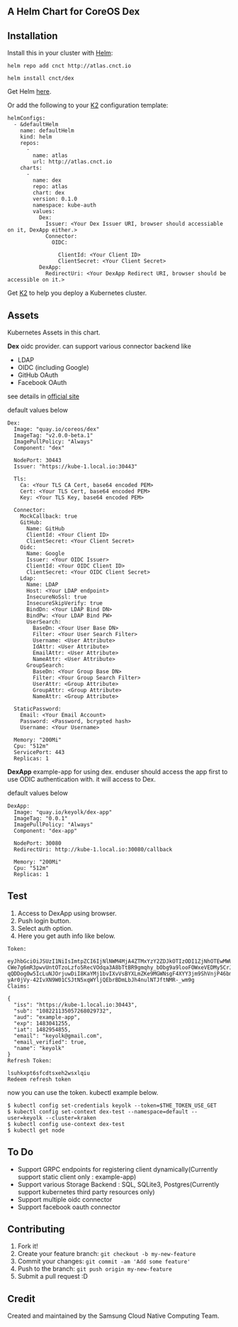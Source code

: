 ## A Helm Chart for CoreOS Dex

## Installation
Install this in your cluster with [Helm](https://github.com/kubernetes/helm):

```
helm repo add cnct http://atlas.cnct.io
```
```
helm install cnct/dex
```

Get Helm [here](https://github.com/kubernetes/helm/blob/master/docs/install.md).

Or add the following to your [K2](https://github.com/samsung-cnct/k2) configuration template:
```
helmConfigs:
  - &defaultHelm
    name: defaultHelm
    kind: helm
    repos:
      -
        name: atlas
        url: http://atlas.cnct.io
    charts:
      -
        name: dex
        repo: atlas
        chart: dex
        version: 0.1.0
        namespace: kube-auth
        values:
          Dex:
            Issuer: <Your Dex Issuer URI, browser should accessiable on it, DexApp either.>
            Connector:
              OIDC:

                ClientId: <Your Client ID>
                ClientSecret: <Your Client Secret>
          DexApp:
            RedirectUri: <Your DexApp Redirect URI, browser should be accessible on it.>
```

Get [K2](https://github.com/samsung-cnct/k2) to help you deploy a Kubernetes cluster.

## Assets

Kubernetes Assets in this chart.

**Dex**
oidc provider.
can support various connector backend like
  - LDAP
  - OIDC (including Google)
  - GitHub OAuth
  - Facebook OAuth

see details in [official site](https://github.com/coreos/dex)

default values below

```
Dex:
  Image: "quay.io/coreos/dex"
  ImageTag: "v2.0.0-beta.1"
  ImagePullPolicy: "Always"
  Component: "dex"

  NodePort: 30443
  Issuer: "https://kube-1.local.io:30443"

  Tls:
    Ca: <Your TLS CA Cert, base64 encoded PEM>
    Cert: <Your TLS Cert, base64 encoded PEM>
    Key: <Your TLS Key, base64 encoded PEM>

  Connector:
    MockCallback: true
    GitHub:
      Name: GitHub
      ClientId: <Your Client ID>
      ClientSecret: <Your Client Secret>
    Oidc:
      Name: Google
      Issuer: <Your OIDC Issuer>
      ClientId: <Your OIDC Client ID>
      ClientSecret: <Your OIDC Client Secret>
    Ldap:
      Name: LDAP
      Host: <Your LDAP endpoint>
      InsecureNoSsl: true
      InsecureSkipVerify: true
      BindDn: <Your LDAP Bind DN>
      BindPw: <Your LDAP Bind PW>
      UserSearch:
        BaseDn: <Your User Base DN>
        Filter: <Your User Search Filter>
        Username: <User Attribute>
        IdAttr: <User Attribute>
        EmailAttr: <User Attribute>
        NameAttr: <User Attribute>
      GroupSearch:
        BaseDn: <Your Group Base DN>
        Filter: <Your Group Search Filter>
        UserAttr: <Group Attribute>
        GroupAttr: <Group Attribute>
        NameAttr: <Group Attribute>

  StaticPassword:
    Email: <Your Email Account>
    Password: <Password, bcrypted hash>
    Username: <Your Username>

  Memory: "200Mi"
  Cpu: "512m"
  ServicePort: 443
  Replicas: 1
```

**DexApp**
example-app for using dex.
enduser should access the app first to use ODIC authentication with.
it will access to Dex.

default values below

```
DexApp:
  Image: "quay.io/keyolk/dex-app"
  ImageTag: "0.0.1"
  ImagePullPolicy: "Always"
  Component: "dex-app"

  NodePort: 30080
  RedirectUri: http://kube-1.local.io:30080/callback

  Memory: "200Mi"
  Cpu: "512m"
  Replicas: 1
```

## Test
1. Access to DexApp using browser.
2. Push login button.
3. Select auth option.
4. Here you get auth info like below.

```
Token:

eyJhbGciOiJSUzI1NiIsImtpZCI6IjNlNWM4MjA4ZTMxYzY2ZDJkOTIzODI1ZjNhOTEwMWU0ZDhjOWY3M2EifQ.eyJpc3MiOiJodHRwczovL2RleC5rZXlvbGsua3ViZS5jbHVzdGVyLmlvOjMwNDQzIiwic3ViIjoiMTA4MjIxMTM1MDU3MjY4MDI5NzMyIiwiYXVkIjoiZXhhbXBsZS1hcHAiLCJleHAiOjE0ODMwNDEyNTUsImlhdCI6MTQ4Mjk1NDg1NSwiZW1haWwiOiJrZXlvbGtAZ21haWwuY29tIiwiZW1haWxfdmVyaWZpZWQiOnRydWUsIm5hbWUiOiLsoJXssKztm4gifQ.jRl6x2UshoFBIpHm2UqmsliORLn2aQ_Zk1BLAjWwmmBsA8dhvL1CbEWNRuBUBWeadXR4D-CWe7g6mR3pwvUntOTzoLzfo5RecVOdqa3A8bTtBR9gmqhy_bObg9a9looFOWxeVEDMy5CrJEh9TLIkSbj5ITDjRClp6xPgIa-qQDDog0w5IcLuNJOrjuwDiI8KaYMj1bvIXvVsBYXLmZKe9MGWNsgF4XYY3jm9ShVnjP46bmokE16sB4VjQi6kR0oYkIdljT9rF7jmyupVaBMfgiWRD5-yAr0jVy-42IvXN9W01CSJtN5xqWYljQEbrBDmLbJh4nulNTJftNMR-_wm9g
Claims:

{
  "iss": "https://kube-1.local.io:30443",
  "sub": "108221135057268029732",
  "aud": "example-app",
  "exp": 1483041255,
  "iat": 1482954855,
  "email": "keyolk@gmail.com",
  "email_verified": true,
  "name": "keyolk"
}
Refresh Token:

lsuhkxpt6sfcdtsxeh2wsxlqiu
Redeem refresh token
```

now you can  use the token. kubectl example below.
```
$ kubectl config set-credentials keyolk --token=$THE_TOKEN_USE_GET
$ kubectl config set-context dex-test --namespace=default --user=keyolk --cluster=kraken
$ kubectl config use-context dex-test
$ kubectl get node
```

## To Do
- Support GRPC endpoints for registering client dynamically(Currently support static client only : example-app)
- Support various Storage Backend : SQL, SQLite3, Postgres(Currently support kubernetes third party resources only)
- Support multiple oidc connector
- Support facebook oauth connector

## Contributing

1. Fork it!
2. Create your feature branch: `git checkout -b my-new-feature`
3. Commit your changes: `git commit -am 'Add some feature'`
4. Push to the branch: `git push origin my-new-feature`
5. Submit a pull request :D

## Credit

Created and maintained by the Samsung Cloud Native Computing Team.
